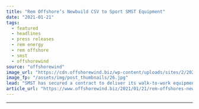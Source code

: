 ```yaml
---
title: "Rem Offshore’s Newbuild CSV to Sport SMST Equipment"
date: "2021-01-21"
tags: 
  - featured
  - headlines
  - press releases
  - rem energy
  - rem offshore
  - smst
  - offshorewind
source: "offshorewind"
image_url: "https://cdn.offshorewind.biz/wp-content/uploads/sites/2/2021/01/21093011/SMST-has-secured-a-contract-to-deliver-its-walk-to-work-equipment-for-the-Rem-Offshores-new-construction-service-vessel-CSV-Rem-Energy..jpg"
image_fp: "/assets/img/post_thumbnails/26.jpg"
lead: "SMST has secured a contract to deliver its walk-to-work equipment for Rem Offshore&#8217;s new"
article_url: "https://www.offshorewind.biz/2021/01/21/rem-offshores-newbuild-csv-to-sport-smst-equipment/"
---
```


---
